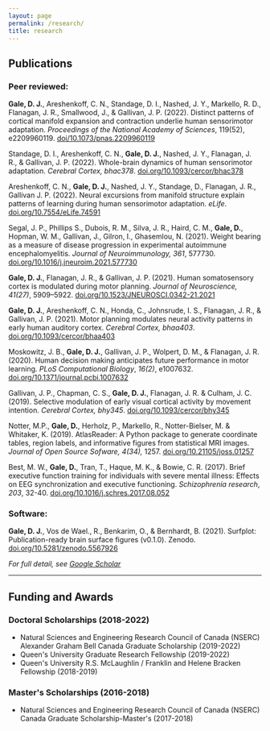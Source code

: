 ```yaml
---
layout: page
permalink: /research/
title: research
---
```


## Publications

### Peer reviewed:

**Gale, D. J.**, Areshenkoff, C. N., Standage, D. I., Nashed, J. Y., Markello, R. D., Flanagan, J. R., Smallwood, J., & Gallivan, J. P. (2022). Distinct patterns of cortical manifold expansion and contraction underlie human sensorimotor adaptation. *Proceedings of the National Academy of Sciences*, 119(52), e2209960119. [doi/10.1073/pnas.2209960119](https://www.pnas.org/doi/10.1073/pnas.2209960119)

Standage, D. I., Areshenkoff, C. N., <b>Gale, D. J.</b>, Nashed, J. Y., Flanagan, J. R., & Gallivan, J. P. (2022). Whole-brain dynamics of human sensorimotor adaptation. *Cerebral Cortex, bhac378*. [doi.org/10.1093/cercor/bhac378](https://doi.org/10.1093/cercor/bhac378)

Areshenkoff, C. N., <b>Gale, D. J.</b>, Nashed, J. Y., Standage, D., Flanagan, J. R., Gallivan J. P. (2022). Neural excursions from manifold structure explain patterns of learning during human sensorimotor adaptation. *eLife*. [doi.org/10.7554/eLife.74591](doi.org/10.7554/eLife.74591)

Segal, J. P., Phillips S., Dubois, R. M., Silva, J. R., Haird, C. M., <b>Gale, D.</b>, Hopman, W. M., Gallivan, J., Gilron, I., Ghasemlou, N. (2021). Weight bearing as a measure of disease progression in experimental autoimmune encephalomyelitis. *Journal of Neuroimmunology, 361*, 577730. [doi.org/10.1016/j.jneuroim.2021.577730](https://doi.org/10.1016/j.jneuroim.2021.577730)

<b>Gale, D. J.</b>, Flanagan, J. R., & Gallivan, J. P. (2021). Human somatosensory cortex is modulated during motor planning. *Journal of Neuroscience, 41(27)*, 5909–5922. [doi.org/10.1523/JNEUROSCI.0342-21.2021](https://doi.org/10.1523/JNEUROSCI.0342-21.2021) 

<b>Gale, D. J.</b>, Areshenkoff, C. N., Honda, C., Johnsrude, I. S., Flanagan, J. R., & Gallivan, J. P. (2021). Motor planning modulates neural activity patterns in early human auditory cortex. *Cerebral Cortex, bhaa403*. [doi.org/10.1093/cercor/bhaa403](https://doi.org/10.1093/cercor/bhaa403)

Moskowitz, J. B., <b>Gale, D. J.</b>, Gallivan, J. P., Wolpert, D. M., & Flanagan, J. R. (2020). Human decision making anticipates future performance in motor learning. *PLoS Computational Biology*, *16(2)*, e1007632. [doi.org/10.1371/journal.pcbi.1007632](https://doi.org/10.1371/journal.pcbi.1007632)

Gallivan, J. P., Chapman, C. S., <b>Gale, D. J.</b>, Flanagan, J. R. & Culham, J. C. (2019). Selective modulation of early visual cortical activity by movement intention. *Cerebral Cortex, bhy345*. [doi.org/10.1093/cercor/bhy345](https://doi.org/10.1093/cercor/bhy345)

Notter, M.P., <b>Gale, D.</b>, Herholz, P., Markello, R., Notter-Bielser, M. & Whitaker, K. (2019). AtlasReader: A Python package to generate coordinate tables, region labels, and informative figures from statistical MRI images. *Journal of Open Source Sofware, 4(34),* 1257. [doi.org/10.21105/joss.01257](https://doi.org/10.21105/joss.01257)

Best, M. W., <b>Gale, D.</b>, Tran, T., Haque, M. K., & Bowie, C. R. (2017). Brief executive function training for individuals with severe mental illness: Effects on EEG synchronization and executive functioning. *Schizophrenia research*, *203*, 32-40. [doi.org/10.1016/j.schres.2017.08.052](https://doi.org/10.1016/j.schres.2017.08.052)

### Software:

<b>Gale, D. J.</b>, Vos de Wael., R., Benkarim, O., & Bernhardt, B. (2021). Surfplot: Publication-ready brain surface figures (v0.1.0). Zenodo. [doi.org/10.5281/zenodo.5567926](https://doi.org/10.5281/zenodo.5567926)


*For full detail, see [Google Scholar](https://scholar.google.ca/citations?user=j2_4DmEAAAAJ&hl=en)*


---

## Funding and Awards

### Doctoral Scholarships (2018-2022)
- Natural Sciences and Engineering Research Council of Canada (NSERC) Alexander Graham Bell Canada Graduate Scholarship (2019-2022)
- Queen's University Graduate Research Fellowship (2019-2022)
- Queen's University R.S. McLaughlin / Franklin and Helene Bracken Fellowship (2018-2019)

### Master's Scholarships (2016-2018)
- Natural Sciences and Engineering Research Council of Canada (NSERC) Canada Graduate Scholarship-Master's (2017-2018)
